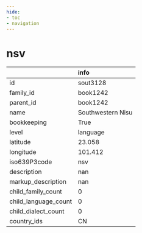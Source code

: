 ```yaml
---
hide:
- toc
- navigation
---
```

# nsv
|                      | info              |
|:---------------------|:------------------|
| id                   | sout3128          |
| family_id            | book1242          |
| parent_id            | book1242          |
| name                 | Southwestern Nisu |
| bookkeeping          | True              |
| level                | language          |
| latitude             | 23.058            |
| longitude            | 101.412           |
| iso639P3code         | nsv               |
| description          | nan               |
| markup_description   | nan               |
| child_family_count   | 0                 |
| child_language_count | 0                 |
| child_dialect_count  | 0                 |
| country_ids          | CN                |